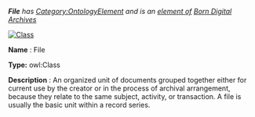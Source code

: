 ___File__ 
 has
 [Category:OntologyElement](../../Category/OntologyElement "Category:OntologyElement") 
 and is an
 [element of](../../Property/ElementOf "Property:ElementOf") 
[Born Digital Archives](../../Submissions/Born_Digital_Archives "Submissions:Born Digital Archives")_




  





[![Class](../../images/thumb/2/27/Class.gif/45px-Class.gif)](../../Image/Class.gif "Class")


__Name__ 
 : File
 



__Type:__ 
 owl:Class
 



__Description__ 
 : An organized unit of documents grouped together either for current use by the creator or in the process of archival arrangement, because they relate to the same subject, activity, or transaction. A file is usually the basic unit within a record series.